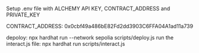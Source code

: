 Setup .env file with ALCHEMY API KEY, CONTRACT_ADDRESS and PRIVATE_KEY

CONTRACT_ADDRESS: 0x0cbf49a486bE82Fd2dd3903C6FFA04A1ad11a739

depoloy: npx hardhat run --network sepolia scripts/deploy.js
run the interact.js file: npx hardhat run scripts/interact.js